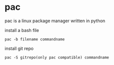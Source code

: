 # pac
pac is a linux package manager written in python



install a bash file
```
pac -b filename commandname
```
install git repo
```
pac -S gitrepo(only pac compatible) commandname
```
